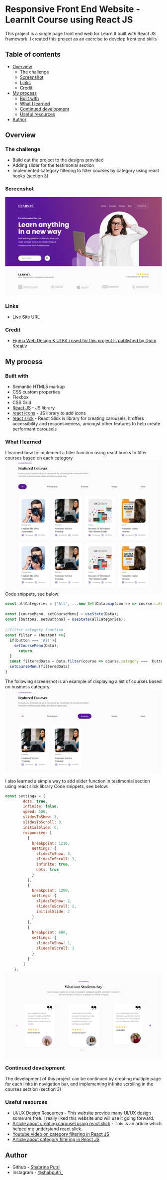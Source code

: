 # Responsive Front End Website - LearnIt Course using React JS
This project is a single page front end web for Learn It built with React JS framework. I created this project as an exercise to develop front end skills

## Table of contents

- [Overview](#overview)
  - [The challenge](#the-challenge)
  - [Screenshot](#screenshot)
  - [Links](#links)
  - [Credit](#credit)
- [My process](#my-process)
  - [Built with](#built-with)
  - [What I learned](#what-i-learned)
  - [Continued development](#continued-development)
  - [Useful resources](#useful-resources)
- [Author](#author)


## Overview

### The challenge

- Build out the project to the designs provided
- Adding slider for the testimonial section
- Implemented category filtering to filter courses by category using react hooks (section 3)

### Screenshot

![Design preview for LearnIt landing page](./src/images/header-learnit.png)

### Links
- [Live Site URL](https://learn-it-front-end-webpage.vercel.app/)

### Credit 
- [Figma Web Design & UI Kit i used for this project is published by Dmm Kreativ](https://ui8.net/dmm-kreativ/products/uniquepages?status=7)


## My process

### Built with

- Semantic HTML5 markup
- CSS custom properties
- Flexbox
- CSS Grid
- [React JS](https://reactjs.org/) - JS library
- [react icons](https://react-icons.github.io/react-icons/) - JS library to add icons
- [react slick](https://react-slick.neostack.com/) - React Slick is library for creating carousels. It offers accessibility and responsiveness, amongst other features to help create performant carousels


### What I learned
I learned how to implement a filter function using react hooks to filter courses based on each category
![All course](./src/images/filter-all-course.png)
Code snippets, see below:
```js
const allCategories = ['All', ...new Set(Data.map(course => course.category))];

const [courseMenu, setCourseMenu] = useState(Data);
const [buttons, setButtons] = useState(allCategories);
  
//filter category function
const filter = (button) =>{
  if(button === 'All'){
    setCourseMenu(Data);
      return;
  }
  const filteredData = Data.filter(course => course.category ===  button);
  setCourseMenu(filteredData)
}
```
The following screenshot is an example of displaying a list of courses based on business category
![Filter business course](./src/images/filter-course.png)

I also learned a simple way to add slider function in testimonial section using react slick library
Code snippets, see below:
```js
const settings = {
        dots: true,
        infinite: false,
        speed: 500,
        slidesToShow: 3,
        slidesToScroll: 3,
        initialSlide: 0,
        responsive: [
          {
            breakpoint: 1210,
            settings: {
              slidesToShow: 3,
              slidesToScroll: 3,
              infinite: true,
              dots: true
            }
          },
          {
            breakpoint: 1200,
            settings: {
              slidesToShow: 2,
              slidesToScroll: 2,
              initialSlide: 2
            }
          },
          {
            breakpoint: 600,
            settings: {
              slidesToShow: 1,
              slidesToScroll: 1
            }
          }
        ]
    };
```

![Overview for testimonials section](./src/images/testimonials-learnit.png)


### Continued development
The development of this project can be continued by creating multiple page for each links in navigation bar, and implementing infinite scrolling in the courses section (section 3)

### Useful resources
- [UI/UX Design Resources](https://ui8.net/) - This website provide many UI/UX design some are free. I really liked this website and will use it going forward.
- [Article about creating carousel using react slick](https://blog.logrocket.com/create-carousel-react-slick/) - This is an article which helped me understand react slick.
- [Youtube video on category filtering in React JS](https://www.youtube.com/watch?v=cbEHLalLLeM)
- [Article about category filtering in React JS](https://contactmentor.com/filter-list-by-category-react-js/)


## Author

- Github - [Shabrina Putri](https://github.com/shabrina12/)
- Instagram - [@shabputri_](https://www.instagram.com/shabputri_/)

